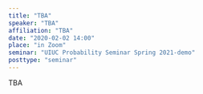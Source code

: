 ```yaml
---
title: "TBA"
speaker: "TBA"
affiliation: "TBA"
date: "2020-02-02 14:00"
place: "in Zoom"
seminar: "UIUC Probability Seminar Spring 2021-demo" 
posttype: "seminar"
---
```


TBA
